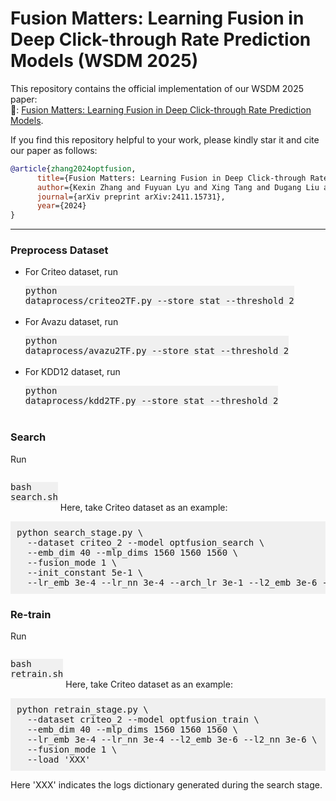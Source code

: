 # Fusion Matters: Learning Fusion in Deep Click-through Rate Prediction Models (WSDM 2025)

This repository contains the official implementation of our WSDM 2025 paper:  
📘: [Fusion Matters: Learning Fusion in Deep Click-through Rate Prediction Models](https://arxiv.org/abs/2411.15731).


If you find this repository helpful to your work, please kindly star it and cite our paper as follows:
```bibtex
@article{zhang2024optfusion,
      title={Fusion Matters: Learning Fusion in Deep Click-through Rate Prediction Models}, 
      author={Kexin Zhang and Fuyuan Lyu and Xing Tang and Dugang Liu and Chen Ma and Kaize Ding and Xiuqiang He and Xue Liu},
      journal={arXiv preprint arXiv:2411.15731},
      year={2024}
}
```
---

### Preprocess Dataset
- For Criteo dataset, run <pre style="background: #f0f0f0; display: inline-block;">python dataprocess/criteo2TF.py --store_stat --threshold 2</pre>
- For Avazu dataset, run <pre style="background: #f0f0f0; display: inline-block;">python dataprocess/avazu2TF.py --store_stat --threshold 2</pre>
- For KDD12 dataset, run <pre style="background: #f0f0f0; display: inline-block;">python dataprocess/kdd2TF.py --store_stat --threshold 2</pre>

### Search
Run <pre style="background: #f0f0f0; display: inline-block;">bash search.sh</pre>
Here, take Criteo dataset as an example:

<pre style="background: #f0f0f0; padding: 10px;">
python search_stage.py \
  --dataset criteo_2 --model optfusion_search \
  --emb_dim 40 --mlp_dims 1560 1560 1560 \
  --fusion_mode 1 \
  --init_constant 5e-1 \
  --lr_emb 3e-4 --lr_nn 3e-4 --arch_lr 3e-1 --l2_emb 3e-6 --l2_nn 3e-6
</pre>

### Re-train
Run <pre style="background: #f0f0f0; display: inline-block;">bash retrain.sh</pre>
Here, take Criteo dataset as an example:

<pre style="background: #f0f0f0; padding: 10px;">
python retrain_stage.py \
  --dataset criteo_2 --model optfusion_train \
  --emb_dim 40 --mlp_dims 1560 1560 1560 \
  --lr_emb 3e-4 --lr_nn 3e-4 --l2_emb 3e-6 --l2_nn 3e-6 \
  --fusion_mode 1 \
  --load 'XXX'
</pre>
Here 'XXX' indicates the logs dictionary generated during the search stage.
